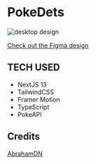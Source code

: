 # PokeDets

![desktop design](https://i.imgur.com/WlBETLV.png)

[Check out the Figma design](https://www.figma.com/file/8jcZoBamPTwfHtcsW41j0e/Untitled?node-id=0%3A1&t=707IEm22gQ8Jg7K4-1)

## TECH USED

- NextJS 13
- TailwindCSS
- Framer Motion
- TypeScript
- PokeAPI

## Credits

[AbrahamDN](https://github.com/abrahamdn)
